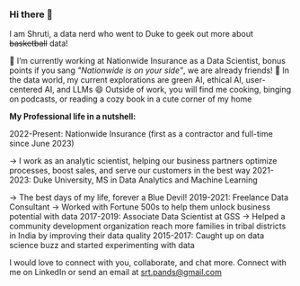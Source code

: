 ### Hi there 👋

I am Shruti, a data nerd who went to Duke to geek out more about ~~basketball~~ data! 

🔭 I’m currently working at Nationwide Insurance as a Data Scientist, bonus points if you sang *"Nationwide is on your side"*, we are already friends!
🌱 In the data world, my current explorations are green AI, ethical AI, user-centered AI, and LLMs
😄 Outside of work, you will find me cooking, binging on podcasts, or reading a cozy book in a cute corner of my home

**My Professional life in a nutshell:**

2022-Present: Nationwide Insurance (first as a contractor and full-time since June 2023)

 -> I work as an analytic scientist, helping our business partners optimize processes, boost sales, and serve our customers in the best way
2021-2023: Duke University, MS in Data Analytics and Machine Learning


 -> The best days of my life, forever a Blue Devil!
2019-2021: Freelance Data Consultant
-> Worked with Fortune 500s to help them unlock business potential with data
2017-2019: Associate Data Scientist at GSS
-> Helped a community development organization reach more families in tribal districts in India by improving their data quality
2015-2017: Caught up on data science buzz and started experimenting with data

I would love to connect with you, collaborate, and chat more. Connect with me on LinkedIn or send an email at srt.pands@gmail.com
